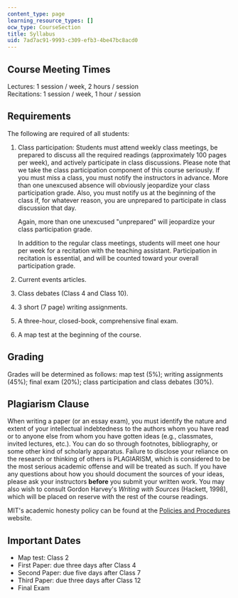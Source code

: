 ```yaml
---
content_type: page
learning_resource_types: []
ocw_type: CourseSection
title: Syllabus
uid: 7ad7ac91-9993-c309-efb3-4be47bc8acd0
---
```


Course Meeting Times
--------------------

Lectures: 1 session / week, 2 hours / session  
Recitations: 1 session / week, 1 hour / session

Requirements
------------

The following are required of all students:

1.  Class participation: Students must attend weekly class meetings, be prepared to discuss all the required readings (approximately 100 pages per week), and actively participate in class discussions. Please note that we take the class participation component of this course seriously. If you must miss a class, you must notify the instructors in advance. More than one unexcused absence will obviously jeopardize your class participation grade. Also, you must notify us at the beginning of the class if, for whatever reason, you are unprepared to participate in class discussion that day.
    
    Again, more than one unexcused "unprepared" will jeopardize your class participation grade.
    
    In addition to the regular class meetings, students will meet one hour per week for a recitation with the teaching assistant. Participation in recitation is essential, and will be counted toward your overall participation grade.
    
2.  Current events articles.
    
3.  Class debates (Class 4 and Class 10).
    
4.  3 short (7 page) writing assignments.
    
5.  A three-hour, closed-book, comprehensive final exam.
    
6.  A map test at the beginning of the course.
    

Grading
-------

Grades will be determined as follows: map test (5%); writing assignments (45%); final exam (20%); class participation and class debates (30%).

Plagiarism Clause
-----------------

When writing a paper (or an essay exam), you must identify the nature and extent of your intellectual indebtedness to the authors whom you have read or to anyone else from whom you have gotten ideas (e.g., classmates, invited lectures, etc.). You can do so through footnotes, bibliography, or some other kind of scholarly apparatus. Failure to disclose your reliance on the research or thinking of others is PLAGIARISM, which is considered to be the most serious academic offense and will be treated as such. If you have any questions about how you should document the sources of your ideas, please ask your instructors **before** you submit your written work. You may also wish to consult Gordon Harvey's _Writing with Sources_ (Hackett, 1998), which will be placed on reserve with the rest of the course readings.

MIT's academic honesty policy can be found at the [Policies and Procedures](http://web.mit.edu/Policies/10/index.html) website.

Important Dates
---------------

*   Map test: Class 2
*   First Paper: due three days after Class 4
*   Second Paper: due five days after Class 7
*   Third Paper: due three days after Class 12
*   Final Exam